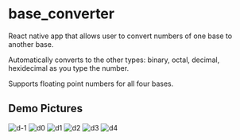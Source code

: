 # base_converter
React native app that allows user to convert numbers of one base to another base. 

Automatically converts to the other types: binary, octal, decimal, hexidecimal as you type the number.

Supports floating point numbers for all four bases.

## Demo Pictures

![d-1](images/demo-1.jpg)
![d0](images/demo0.jpg)
![d1](images/demo1.jpg)
![d2](images/demo2.jpg)
![d3](images/demo3.jpg)
![d4](images/demo4.jpg)

